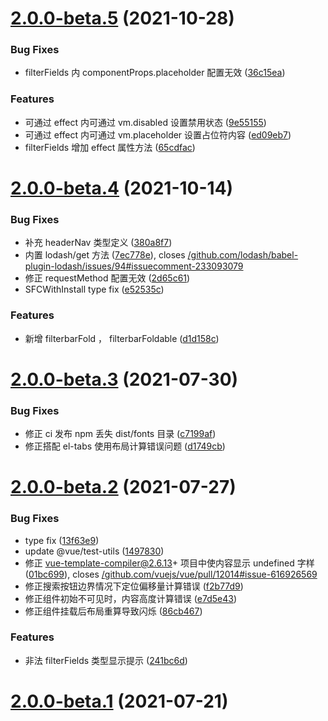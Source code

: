 # [2.0.0-beta.5](https://github.com/laomao800/vue-listview/compare/v2.0.0-beta.4...v2.0.0-beta.5) (2021-10-28)


### Bug Fixes

* filterFields 内 componentProps.placeholder 配置无效 ([36c15ea](https://github.com/laomao800/vue-listview/commit/36c15ea799851f140e6bb141f1d025f3897cb902))


### Features

* 可通过 effect 内可通过 vm.disabled 设置禁用状态 ([9e55155](https://github.com/laomao800/vue-listview/commit/9e5515534f7fef484cb100a02bf23ae5d5bae39e))
* 可通过 effect 内可通过 vm.placeholder 设置占位符内容 ([ed09eb7](https://github.com/laomao800/vue-listview/commit/ed09eb7644ffc9eae8ad7d2c4a6c358035aec750))
* filterFields 增加 effect 属性方法 ([65cdfac](https://github.com/laomao800/vue-listview/commit/65cdfac5fabe4a44a58554b70165d8454fcabfe9))



# [2.0.0-beta.4](https://github.com/laomao800/vue-listview/compare/v2.0.0-beta.3...v2.0.0-beta.4) (2021-10-14)


### Bug Fixes

* 补充 headerNav 类型定义 ([380a8f7](https://github.com/laomao800/vue-listview/commit/380a8f783095bc9ab50aac37b64e0222a28e685f))
* 内置 lodash/get 方法 ([7ec778e](https://github.com/laomao800/vue-listview/commit/7ec778effa992b9cee17b50524897cd587769ff4)), closes [/github.com/lodash/babel-plugin-lodash/issues/94#issuecomment-233093079](https://github.com//github.com/lodash/babel-plugin-lodash/issues/94/issues/issuecomment-233093079)
* 修正 requestMethod 配置无效 ([2d65c61](https://github.com/laomao800/vue-listview/commit/2d65c6146e72effad43ef1556e521333b31c719a))
* SFCWithInstall type fix ([e52535c](https://github.com/laomao800/vue-listview/commit/e52535cefb8c2d6bd23650e6f74ac36ed79afc51))


### Features

* 新增 filterbarFold ， filterbarFoldable ([d1d158c](https://github.com/laomao800/vue-listview/commit/d1d158c6b339a36e93d1b563e5313ba9bb8317d9))



# [2.0.0-beta.3](https://github.com/laomao800/vue-listview/compare/v2.0.0-beta.2...v2.0.0-beta.3) (2021-07-30)


### Bug Fixes

* 修正 ci 发布 npm 丢失 dist/fonts 目录 ([c7199af](https://github.com/laomao800/vue-listview/commit/c7199af02df12c16b60db30fb17fd13dd3e17a33))
* 修正搭配 el-tabs 使用布局计算错误问题 ([d1749cb](https://github.com/laomao800/vue-listview/commit/d1749cb1b0ff365f6d28bd0214b2e95223603966))



# [2.0.0-beta.2](https://github.com/laomao800/vue-listview/compare/v2.0.0-beta.1...v2.0.0-beta.2) (2021-07-27)


### Bug Fixes

* type fix ([13f63e9](https://github.com/laomao800/vue-listview/commit/13f63e91b826f8a9b8338853da30b92ce22cb1a5))
* update @vue/test-utils ([1497830](https://github.com/laomao800/vue-listview/commit/14978309dc853cdf772045942e8cf8a0526a475c))
* 修正 vue-template-compiler@2.6.13+ 项目中使内容显示 undefined 字样 ([01bc699](https://github.com/laomao800/vue-listview/commit/01bc6990e17a98b13322514e58d5c7ef87c68a4d)), closes [/github.com/vuejs/vue/pull/12014#issue-616926569](https://github.com//github.com/vuejs/vue/pull/12014/issues/issue-616926569)
* 修正搜索按钮边界情况下定位偏移量计算错误 ([f2b77d9](https://github.com/laomao800/vue-listview/commit/f2b77d93f72e03519d03507c8559038eff4fff53))
* 修正组件初始不可见时，内容高度计算错误 ([e7d5e43](https://github.com/laomao800/vue-listview/commit/e7d5e43eac266b968262a0b03532d37997867fc2))
* 修正组件挂载后布局重算导致闪烁 ([86cb467](https://github.com/laomao800/vue-listview/commit/86cb46788dc1f9533e3babe96da96964da130eff))


### Features

* 非法 filterFields 类型显示提示 ([241bc6d](https://github.com/laomao800/vue-listview/commit/241bc6d25aef5337eaaa3ee6976e5ca7ee945a04))



# [2.0.0-beta.1](https://github.com/laomao800/vue-listview/compare/v1.5.0-4...v2.0.0-beta.1) (2021-07-21)



